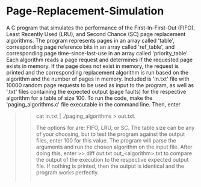 # Page-Replacement-Simulation

A C program that simulates the performance of the First-In-First-Out (FIFO), Least Recently Used (LRU), and Second Chance (SC) 
page replacement algorithms. The program represents pages in an array called 'table', corresponding page reference bits in an
array called 'ref_table', and corresponding page time-since-last-use in an array called 'priority_table'. Each algorithm reads
a page request and determines if the requested page exists in memory. If the page does not exist in memory, the request is 
printed and the corresponding replacement algorithm is run based on the algorithm and the number of pages in memory. Included 
is 'in.txt' file with 10000 random page requests to be used as input to the program, as well as '<algorithm>.txt' files 
containing the expected output (page faults) for the respective algorithm for a table of size 100. To run the code, make the 
'paging_algorithms.c' file executable in the command line. Then, enter 

>> cat in.txt | ./paging_algorithms <algorithm> <table size> > out.txt. 

The options for <algorithm> are: FIFO, LRU, or SC. The table size can be any of your choosing, but to test the program against
the output files, enter 100 for this value. The program will parse the arguments and run the chosen algorithm on the input
file. After doing this, enter >> diff out.txt out_&lt;algorithm>.txt to compare the output of the execution to the respective 
expected output file. If nothing is printed, then the output is identical and the program works perfectly.
